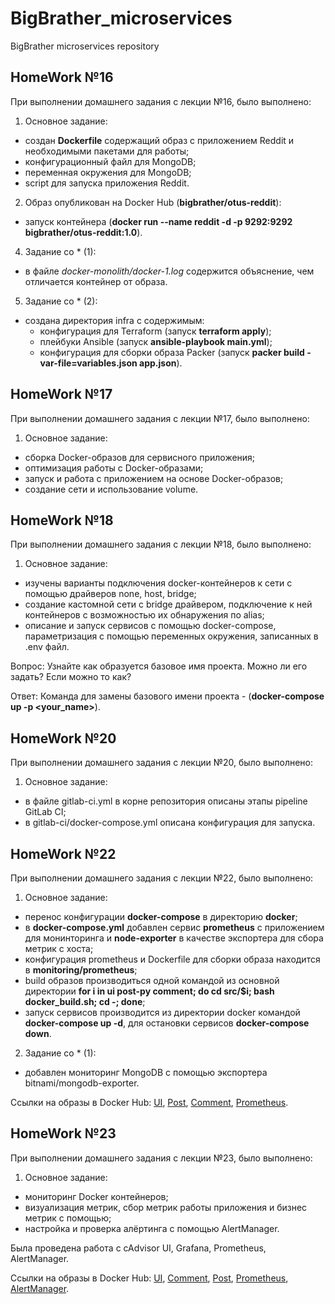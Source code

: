 # BigBrather_microservices
BigBrather microservices repository

HomeWork №16
---
При выполнении домашнего задания с лекции №16, было выполнено:
 1) Основное задание:
 - создан **Dockerfile** содержащий образ с приложением Reddit и необходимыми пакетами для работы;
 - конфигурационный файл для MongoDB;
 - переменная окружения для MongoDB;
 - script для запуска приложения Reddit.
 2) Образ опубликован на Docker Hub (**bigbrather/otus-reddit**):
 - запуск контейнера (**docker run --name reddit -d -p 9292:9292 bigbrather/otus-reddit:1.0**).
 4) Задание со * (1):
 - в файле *docker-monolith/docker-1.log* содержится объяснение, чем отличается контейнер от образа.
 5) Задание со * (2):
 - создана директория infra c cодержимым:
   - конфигурация для Terraform (запуск **terraform apply**);
   - плейбуки Ansible (запуск **ansible-playbook main.yml**);
   - конфигурация для сборки образа Packer (запуск **packer build -var-file=variables.json app.json**).

HomeWork №17
---
При выполнении домашнего задания с лекции №17, было выполнено:
 1) Основное задание:
 - cборка Docker-образов для сервисного приложения;
 - оптимизация работы с Docker-образами;
 - запуск и работа с приложением на основе Docker-образов;
 - создание сети и использование volume.

HomeWork №18
---
При выполнении домашнего задания с лекции №18, было выполнено:
 1) Основное задание:
 - изучены варианты подключения docker-контейнеров к сети с помощью драйверов none, host, bridge;
 - создание кастомной сети с bridge драйвером, подключение к ней контейнеров с возможностью их обнаружения по alias;
 - описание и запуск сервисов с помощью docker-compose, параметризация с помощью переменных окружения, записанных в .env файл.
 
 Вопрос: Узнайте как образуется базовое имя проекта. Можно ли его задать? Если можно то как?
 
 Ответ: Команда для замены базового имени проекта - (**docker-compose up -p <your_name>**).
 
 HomeWork №20
---
При выполнении домашнего задания с лекции №20, было выполнено:
 1) Основное задание:
 - в файле gitlab-ci.yml в корне репозитория описаны этапы pipeline GitLab CI;
 - в gitlab-ci/docker-compose.yml описана конфигурация для запуска.
 
 HomeWork №22
---
При выполнении домашнего задания с лекции №22, было выполнено:
 1) Основное задание:
 - перенос конфигурации **docker-compose** в директорию **docker**;
 - в **docker-compose.yml** добавлен сервис **prometheus** с приложением для монинторинга и **node-exporter** в качестве экспортера для сбора метрик с хоста;
 - конфигурация prometheus и Dockerfile для сборки образа находится в **monitoring/prometheus**;
 - build образов производиться одной командой из основной директории **for i in ui post-py comment; do cd src/$i; bash docker_build.sh; cd -; done**;
 - запуск сервисов производится из директории docker командой **docker-compose up -d**, для остановки сервисов **docker-compose down**.
 2) Задание со * (1):
 - добавлен мониторинг MongoDB c помощью экспортера bitnami/mongodb-exporter.
 
 Ссылки на образы в Docker Hub: [UI](https://hub.docker.com/repository/docker/bigbrather/ui), [Post](https://hub.docker.com/repository/docker/bigbrather/post), [Comment](https://hub.docker.com/repository/docker/bigbrather/comment), [Prometheus](https://hub.docker.com/repository/docker/bigbrather/prometheus).
 
 HomeWork №23
---
При выполнении домашнего задания с лекции №23, было выполнено:
 1) Основное задание:
 - мониторинг Docker контейнеров;
 - визуализация метрик, сбор метрик работы приложения и бизнес метрик с помощью;
 - настройка и проверка алёртинга с помощью AlertManager.
 
 Была проведена работа с cAdvisor UI, Grafana, Prometheus, AlertManager.
 
 Ссылки на образы в Docker Hub:
 [UI](https://hub.docker.com/repository/docker/bigbrather/ui), [Comment](https://hub.docker.com/repository/docker/bigbrather/comment), [Post](https://hub.docker.com/repository/docker/bigbrather/post), [Prometheus](https://hub.docker.com/repository/docker/bigbrather/prometheus), [AlertManager](https://hub.docker.com/repository/docker/bigbrather/alertmanager).
 
